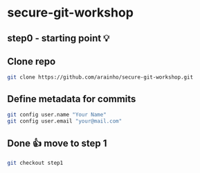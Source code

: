 # secure-git-workshop

## step0 - starting point 💡

## Clone repo
```bash
git clone https://github.com/arainho/secure-git-workshop.git
```

## Define metadata for commits
```bash
git config user.name "Your Name"
git config user.email "your@mail.com"
```

## Done 👍 move to step 1
```bash
git checkout step1
```
